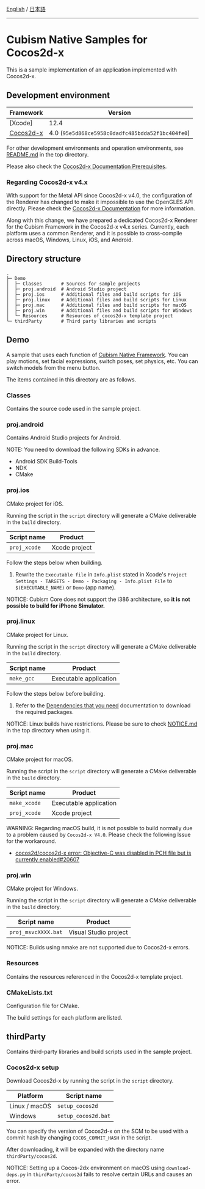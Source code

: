 [English](README.md) / [日本語](README.ja.md)

---

# Cubism Native Samples for Cocos2d-x

This is a sample implementation of an application implemented with Cocos2d-x.


## Development environment

| Framework | Version |
| --- | --- |
| [Xcode] | 12.4 |
| [Cocos2d-x] | 4.0 (`95e5d868ce5958c0dadfc485bdda52f1bc404fe0`) |

For other development environments and operation environments, see [README.md](../../README.md) in the top directory.

Please also check the [Cocos2d-x Documentation Prerequisites].

[Cocos2d-x Documentation Prerequisites]: https://docs.cocos2d-x.org/cocos2d-x/v3/en/installation/prerequisites.html

### Regarding Cocos2d-x v4.x

With support for the Metal API since Cocos2d-x v4.0, the configuration of the Renderer has changed to make it impossible to use the OpenGLES API directly.
Please check the [Cocos2d-x Documentation](https://docs.cocos2d-x.org/cocos2d-x/v4/en/upgradeGuide/) for more information.

Along with this change, we have prepared a dedicated Cocos2d-x Renderer for the Cubism Framework in the Cocos2d-x v4.x series. Currently, each platform uses a common Renderer, and it is possible to cross-compile across macOS, Windows, Linux, iOS, and Android.


## Directory structure

```
.
├─ Demo
│  ├─ Classes       # Sources for sample projects
│  ├─ proj.android  # Android Studio project
│  ├─ proj.ios      # Additional files and build scripts for iOS
│  ├─ proj.linux    # Additional files and build scripts for Linux
│  ├─ proj.mac      # Additional files and build scripts for macOS
│  ├─ proj.win      # Additional files and build scripts for Windows
│  └─ Resources     # Resources of cocos2d-x template project
└─ thirdParty       # Third party libraries and scripts
```


## Demo

A sample that uses each function of [Cubism Native Framework]. You can play motions, set facial expressions, switch poses, set physics, etc. You can switch models from the menu button.

[Cubism Native Framework]: https://github.com/Live2D/CubismNativeFramework

The items contained in this directory are as follows.

### Classes

Contains the source code used in the sample project.

### proj.android

Contains Android Studio projects for Android.

NOTE: You need to download the following SDKs in advance.

* Android SDK Build-Tools
* NDK
* CMake

### proj.ios

CMake project for iOS.

Running the script in the `script` directory will generate a CMake deliverable in the `build` directory.

| Script name | Product |
| --- | --- |
| `proj_xcode` | Xcode project |

Follow the steps below when building.

1. Rewrite the `Executable file` in `Info.plist` stated in Xcode's `Project Settings - TARGETS - Demo - Packaging - Info.plist File` to `$(EXECUTABLE_NAME)` or `Demo` (app name).

NOTICE: Cubism Core does not support the i386 architecture, so **it is not possible to build for iPhone Simulator.**

### proj.linux

CMake project for Linux.

Running the script in the `script` directory will generate a CMake deliverable in the `build` directory.

| Script name | Product |
| --- | --- |
| `make_gcc` | Executable application |

Follow the steps below before building.

1. Refer to the [Dependencies that you need] documentation to download the required packages.

[Dependencies that you need]: https://docs.cocos2d-x.org/cocos2d-x/v4/en/installation/Linux.html#dependencies-that-you-need

NOTICE: Linux builds have restrictions. Please be sure to check [NOTICE.md](../../NOTICE.md) in the top directory when using it.

### proj.mac

CMake project for macOS.

Running the script in the `script` directory will generate a CMake deliverable in the `build` directory.

| Script name | Product |
| --- | --- |
| `make_xcode` | Executable application |
| `proj_xcode` | Xcode project |

WARNING: Regarding macOS build, it is not possible to build normally due to a problem caused by `Cocos2d-x V4.0`. Please check the following Issue for the workaround.

* [cocos2d/cocos2d-x error: Objective-C was disabled in PCH file but is currently enabled#20607](https://github.com/cocos2d/cocos2d-x/issues/20607#issuecomment-780266298)

### proj.win

CMake project for Windows.

Running the script in the `script` directory will generate a CMake deliverable in the `build` directory.

| Script name | Product |
| --- | --- |
| `proj_msvcXXXX.bat` | Visual Studio project |

NOTICE: Builds using nmake are not supported due to Cocos2d-x errors.

### Resources

Contains the resources referenced in the Cocos2d-x template project.

### CMakeLists.txt

Configuration file for CMake.

The build settings for each platform are listed.


## thirdParty

Contains third-party libraries and build scripts used in the sample project.

### Cocos2d-x setup

Download Cocos2d-x by running the script in the `script` directory.

| Platform | Script name |
| --- | --- |
| Linux / macOS | `setup_cocos2d` |
| Windows | `setup_cocos2d.bat` |

You can specify the version of Cocos2d-x on the SCM to be used with a commit hash by changing `COCOS_COMMIT_HASH` in the script.

After downloading, it will be expanded with the directory name `thirdParty/cocos2d`.

[Cocos2d-x]: https://cocos2d-x.org/

NOTICE: Setting up a Cocos-2dx environment on macOS using `download-deps.py` in `thirdParty/cocos2d` fails to resolve certain URLs and causes an error.
